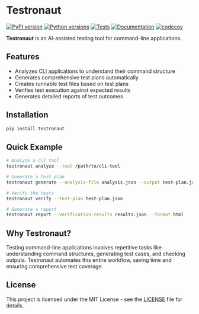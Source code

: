 # Testronaut

[![PyPI version](https://img.shields.io/pypi/v/testronaut.svg)](https://pypi.org/project/testronaut/)
[![Python versions](https://img.shields.io/pypi/pyversions/testronaut.svg)](https://pypi.org/project/testronaut/)
[![Tests](https://github.com/yourusername/testronaut/actions/workflows/main.yml/badge.svg)](https://github.com/yourusername/testronaut/actions/workflows/main.yml)
[![Documentation](https://github.com/yourusername/testronaut/actions/workflows/docs.yml/badge.svg)](https://github.com/yourusername/testronaut/actions/workflows/docs.yml)
[![codecov](https://codecov.io/gh/yourusername/testronaut/branch/main/graph/badge.svg)](https://codecov.io/gh/yourusername/testronaut)

**Testronaut** is an AI-assisted testing tool for command-line applications.

## Features

- Analyzes CLI applications to understand their command structure
- Generates comprehensive test plans automatically
- Creates runnable test files based on test plans
- Verifies test execution against expected results
- Generates detailed reports of test outcomes

## Installation

```bash
pip install testronaut
```

## Quick Example

```bash
# Analyze a CLI tool
testronaut analyze --tool /path/to/cli-tool

# Generate a test plan
testronaut generate --analysis-file analysis.json --output test-plan.json

# Verify the tests
testronaut verify --test-plan test-plan.json

# Generate a report
testronaut report --verification-results results.json --format html
```

## Why Testronaut?

Testing command-line applications involves repetitive tasks like understanding command structures, generating test cases, and checking outputs. Testronaut automates this entire workflow, saving time and ensuring comprehensive test coverage.

## License

This project is licensed under the MIT License - see the [LICENSE](https://github.com/yourusername/testronaut/blob/main/LICENSE) file for details.
